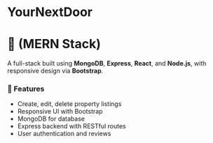 # YourNextDoor
# 🏡 (MERN Stack)

A full-stack built using **MongoDB**, **Express**, **React**, and **Node.js**, with responsive design via **Bootstrap**.

### 🔧 Features
- Create, edit, delete property listings  
- Responsive UI with Bootstrap  
- MongoDB for database  
- Express backend with RESTful routes  
- User authentication and reviews
